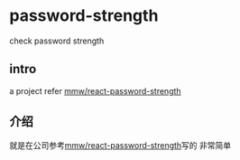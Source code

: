 # password-strength
check password strength

## intro
a project refer <a href="https://github.com/mmw/react-password-strength">mmw/react-password-strength</a>

## 介绍
就是在公司参考<a href="https://github.com/mmw/react-password-strength">mmw/react-password-strength</a>写的
非常简单

